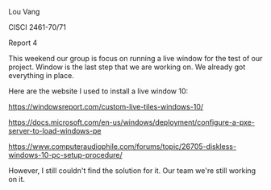 Lou Vang 

CISCI 2461-70/71

Report 4

This weekend our group is focus on running a live window for the test of our project. Window is the last step that we are working on. 
We already got everything in place. 

Here are the website I used to install a live window 10:

https://windowsreport.com/custom-live-tiles-windows-10/ 

https://docs.microsoft.com/en-us/windows/deployment/configure-a-pxe-server-to-load-windows-pe

https://www.computeraudiophile.com/forums/topic/26705-diskless-windows-10-pc-setup-procedure/

However, I still couldn't find the solution for it. 
Our team we're still working on it. 
